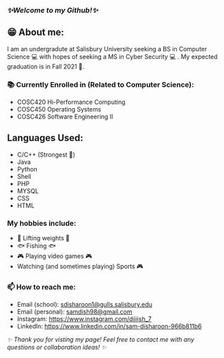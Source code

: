 ### _✨Welcome to my Github!✨_

## 😁 About me:

I am an undergradute at Salisbury University seeking a BS in Computer Science 💻  with hopes of seeking a MS in Cyber Security 💻 . My expected graduation is in Fall 2021 🎉.

### 📚 Currently Enrolled in (Related to Computer Science):

  - COSC420 Hi-Performance Computing
  - COSC450 Operating Systems
  - COSC426 Software Engineering II

## Languages Used:

  - C/C++ (Strongest 💪)
  - Java
  - Python
  - Shell
  - PHP
  - MYSQL
  - CSS
  - HTML

### My hobbies include:

  - 💪 Lifting weights 💪
  - 🐟 Fishing 🐟
  - 🎮 Playing video games 🎮
  - Watching (and sometimes playing) Sports 🎮
  
### 📫 How to reach me:
  - Email (school): sdisharoon1@gulls.salisbury.edu
  - Email (personal): samdish98@gmail.com
  - Instagram: https://www.instagram.com/diiiish_7
  - LinkedIn: https://www.linkedin.com/in/sam-disharoon-966b811b6
  
  _✨ Thank you for visting my page! Feel free to contact me with any questions or collaboration ideas! ✨_
  
<!--
**samdish7/samdish7** is a ✨ _special_ ✨ repository because its `README.md` (this file) appears on your GitHub profile.

Here are some ideas to get you started:

- 🔭 I’m currently working on ...
- 🌱 I’m currently learning ...
- 👯 I’m looking to collaborate on ...
- 🤔 I’m looking for help with ...
- 💬 Ask me about ...
- 📫 How to reach me: ...
- 😄 Pronouns: ...
- ⚡ Fun fact: ...
-->

